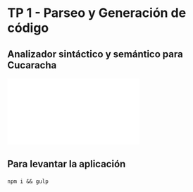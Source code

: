 # TP 1 - Parseo y Generación de código

## Analizador sintáctico y semántico para Cucaracha

![cover](./resources/Enunciado.pdf)

## Para levantar la aplicación

    npm i && gulp